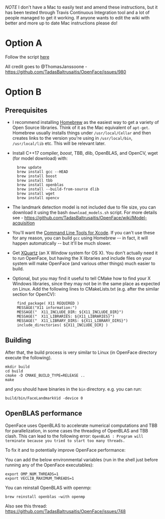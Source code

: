 *NOTE* I don't have a Mac to easily test and amend these instructions, but it has been tested through Travis Continuous Integration tool and a lot of people managed to get it working. If anyone wants to edit the wiki with better and more up to date Mac instructions please do!

# Option A

Follow the script [here](https://gitlab.com/Thom/fea_tool/-/blob/master/installer_scripts/macOS/openFace.sh)

All credit goes to @ThomasJanssoone - https://github.com/TadasBaltrusaitis/OpenFace/issues/980

# Option B

## Prerequisites

- I recommend installing [Homebrew](http://brew.sh) as the easiest way to get a variety of Open Source libraries.  Think of it as the Mac equivalent of `apt-get`.  Homebrew usually installs things under `/usr/local/Cellar` and then creates links to the version you're using in `/usr/local/bin`, `/usr/local/lib` etc.  This will be relevant later.

- Install C++17 compiler, *boost*, TBB, dlib, OpenBLAS, and OpenCV, wget (for model download) with:

        brew update
        brew install gcc --HEAD
        brew install boost
        brew install tbb
        brew install openblas
        brew install --build-from-source dlib
        brew install wget
        brew install opencv

- The landmark detection model is not included due to file size, you can download it using the bash `download_models.sh` script. For more details see - https://github.com/TadasBaltrusaitis/OpenFace/wiki/Model-acquisition

- You'll want the [Command Line Tools for Xcode](https://developer.apple.com/downloads/). If you can't use these for any reason, you can build `gcc` using Homebrew -- in fact, it will happen automatically -- but it'll be much slower.

- Get [XQuartz](https://www.xquartz.org) (an X Window system for OS X).  You don't actually need it to *run* OpenFace, but having the X libraries and include files on your system will make OpenFace (and various other things) much easier to build.

- Optional, but you may find it useful to tell CMake how to find your X Windows libraries, since they may not be in the same place as expected on Linux.  Add the following lines to CMakeLists.txt (e.g. after the similar section for OpenCV):

        find_package( X11 REQUIRED )
        MESSAGE("X11 information:")
        MESSAGE("  X11_INCLUDE_DIR: ${X11_INCLUDE_DIR}")
        MESSAGE("  X11_LIBRARIES: ${X11_LIBRARIES}")
        MESSAGE("  X11_LIBRARY_DIRS: ${X11_LIBRARY_DIRS}")
        include_directories( ${X11_INCLUDE_DIR} )

## Building

After that, the build process is very similar to Linux (in OpenFace directory execute the following).

    mkdir build
    cd build
    cmake -D CMAKE_BUILD_TYPE=RELEASE ..  
    make

and you should have binaries in the `bin` directory. e.g. you can run:

    build/bin/FaceLandmarkVid -device 0

## OpenBLAS performance

OpenFace uses OpenBLAS to accelerate numerical computations and TBB for parallelization, in some cases the threading of OpenBLAS and TBB clash. This can lead to the following error:
`OpenBLAS : Program will terminate because you tried to start too many threads.`

To fix it and to potentially improve OpenFace performance:

You can add the below environmental variables (run in the shell just before running any of the OpenFace executables):

    export OMP_NUM_THREADS=1
    export VECLIB_MAXIMUM_THREADS=1

You can reinstall OpenBLAS with openmp:

    brew reinstall openblas —with openmp

Also see this thread: https://github.com/TadasBaltrusaitis/OpenFace/issues/748